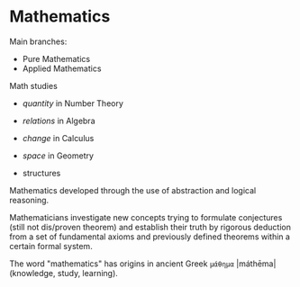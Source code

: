 # Mathematics

Main branches:
- Pure Mathematics
- Applied Mathematics

Math studies
- *quantity* in Number Theory
- *relations* in Algebra
- *change* in Calculus
- *space* in Geometry

- structures




Mathematics developed through the use of abstraction and logical reasoning.

Mathematicians investigate new concepts trying to formulate conjectures (still not dis/proven theorem) and establish their truth by rigorous deduction from a set of fundamental axioms and previously defined theorems within a certain formal system.



The word "mathematics" has origins in ancient Greek `μάθημα` |máthēma| (knowledge, study, learning).
